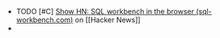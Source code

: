 - TODO [#C] [Show HN: SQL workbench in the browser (sql-workbench.com)](https://news.ycombinator.com/item?id=39537794) on [[Hacker News]]
-